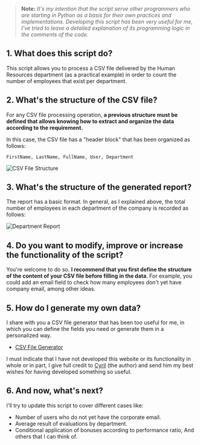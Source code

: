 > **Note:** *It's my intention that the script serve other programmers who are starting in Python as a basis for their own practices and implementations. Developing this script has been very useful for me, I've tried to leave a detailed explanation of its programming logic in the comments of the code.*

## **1. What does this script do?**
This script allows you to process a CSV file delivered by the Human Resources department (as a practical example) in order to count the number of employees that exist per department.

## **2. What's the structure of the CSV file?**
For any CSV file processing operation, **a previous structure must be defined that allows knowing how to extract and organize the data according to the requirement.**

In this case, the CSV file has a "header block" that has been organized as follows:

`FirstName, LastName, FullName, User, Department`

![CSV File Structure](http://www.juliozaravia.com/git-images/csv_file_structure.jpg "CSV File Structure")

## **3. What's the structure of the generated report?**
The report has a basic format. In general, as I explained above, the total number of employees in each department of the company is recorded as follows:

![Department Report](http://www.juliozaravia.com/git-images/department_report.jpg "Department Report")

## **4. Do you want to modify, improve or increase the functionality of the script?**
You're welcome to do so. **I recommend that you first define the structure of the content of your CSV file before filling in the data**. For example, you could add an email field to check how many employees don't yet have company email, among other ideas.

## **5. How do I generate my own data?**
I share with you a CSV file generator that has been too useful for me, in which you can define the fields you need or generate them in a personalized way.
- [CSV File Generator](https://extendsclass.com/csv-generator.html "CSV File Generator")

I must indicate that I have not developed this website or its functionality in whole or in part, I give full credit to [Cyril](https://github.com/cyrilbois "Cyril") (the author) and send him my best wishes for having developed something so useful.

## **6. And now, what's next?**
I'll try to update this script to cover different cases like:
- Number of users who do not yet have the corporate email.
- Average result of evaluations by department.
- Conditional application of bonuses according to performance ratio, And others that I can think of.
